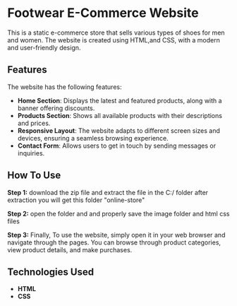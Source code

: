 # Footwear E-Commerce Website

This is a static e-commerce store that sells various types of shoes for men and women. The website is created using HTML,and  CSS, with a modern and user-friendly design.

## Features

The website has the following features:

- **Home Section**: Displays the latest and featured products, along with a banner offering discounts.
- **Products Section**: Shows all available products with their descriptions and prices.
- **Responsive Layout**: The website adapts to different screen sizes and devices, ensuring a seamless browsing experience.
- **Contact Form**: Allows users to get in touch by sending messages or inquiries.

## How To Use
**Step 1:** download the zip file and extract the file in the C:/ folder after extraction you will get this folder "online-store" 

**Step 2:** open the folder and and properly save the image folder and html css files

**Step 3:** Finally, To use the website, simply open it in your web browser and navigate through the pages. You can browse through product categories, view product details, and make purchases.

## Technologies Used

- **HTML**
- **CSS**
